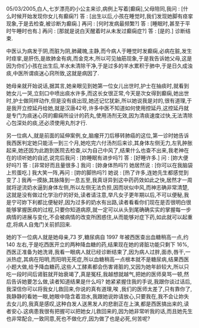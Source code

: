 05/03/2005,白人,七岁漂亮的小公主来诊,病例上写着[癫痫],父母陪同,我问 : [什么时候开始发现你女儿有癫痫?] 答 : [出生以后,小孩在睡觉时,我们发现她脚有痉挛现象,于是去检查,被诊断为癫痫.] 再问 : [何时发病最频繁?] 答 : [睡眠时,甚至于平时午睡时也有.] 再问 : [那就是说白天醒着时从未发过癫痫症?] 答 : [是的.] 诊断结束.

中医认为病发于阴,而脏为阴,肺藏魄,主静,而今病人于睡觉时发癫痫,必病在脏,发生时痉挛,是肝伤,是故肺金有病,而金克木,所以可见抽筋现象,于是我告诉她父母,这是因为你们小孩在出生后,羊水未清除干净,于是过多的羊水累积于肺中,于是日久成浊痰,中医所谓痰迷心窍所致,这就是病因了.

她母亲就开始说话,据其言,她亲眼见到她第一位女儿出世时,护士在抽痰时,就看到她女儿一哭,立刻口中喷出痰水许多,而这长女很正常,今天是次女得到癫痫,她出世时,护士做同样动作,但是没有痰出现,她还记忆犹新,所以她说我是对的,很有道理,于是我开立控延丹给她,就是汉唐42号,许多中医不知道如何使用控延丹,这控延丹就是专门为痰迷心窍的癫痫所设计的药丸,使用汤剂无效,因为清痰速度过快,无法清除心包深处的痰,还必须使用丸剂才行.

另一位病人,就是前面的延伸案例,女,脑瘤开刀后移转肺癌的这位,第一诊时她告诉我西医判定她只能活一到三个月,她吃完六付汤剂后来诊,其身体左侧无力,左乳肿胀起来,她还因为此跑到医院去检查,以为自己中风了,结果什么也查不出来,我老神在在的顷听她的自述,说完后我问 : [妳睡眠有进步吗?] 答 : [好睡许多.] 问 : [妳大便好吗?] 答 : [非常好而且量很多.] 我问 : [妳身体热吗?] 她居然说 : [你可以在我脑袋上煎蛋吃.] 我大笑一阵,再问 : [妳的脚热吗?] 她说 : [热了许多,连她先生都感觉到变了.] 我再一摸脉,其脉降到一息五至,我真讶异到这中药药效如此之快,居然才一周就将逆流奶水逼到身体左侧,所以左侧无法负担,因而状似中风,而神志确非常清楚,这就是没有做过化学治疗的好处,读者请注意,举凡女子更年期以后,不可以便秘,我是宁可妳下利都比便秘好,因为过多的奶水有出路,读者看看你们现在是否很明白很能够掌握医病的过程,只要你知道病原,就一定可以从头到尾确确实实的掌握每一步病情的进展与变化,不会被病情的改变所困惑住,从而能够对症下药,如此就可以起重症,将病人自鬼门关前抓回来.

她的下一位病人就是她母亲,73 岁,糖尿病自 1997 年被西医查出血糖稍高一点,约 140 左右,于是吃西医开立的两种降血糖的药,结果现在她的肾脏功能只剩下 16%,西医正准备为她洗肾,我看一眼病人就已经诊断结束了,因为病人过胖,面赤,唇干,一派热症,其病在阳明,而阳明无死症,所以血糖稍高一点根本就不是糖尿病,结果西医小题大做,给予降血糖药,这些人工酵素都会伤害肾脏的,又因为她年龄较大,所以只吃一段时间后肾脏就开始衰竭了,真是冤枉,我越想就越气,把她的医师臭骂一顿,然后告诉她要怎么做,读者知道结果是什么吗? 她紧紧握住我的手说,我跟你谈过话后,我深信你可以将我女儿救回来,你说的真有道理,唉 ,我们的医师太差了,只有靠你了,我静静的看她一眼,她眼中隐含着泪水,我跟她说妳请放心,只要我在,我不会让妳失去女儿的,我真是感叹,这种白发人送黑发人的悲剧正在上演,都是西医搞出来的,读者安心.这病患我很有把握可以把她女儿救回来的,因为她非常听我的话,而且她先生也非常配合,一致同意,死也不做化疗,因为做了也是必死,何苦呢?
